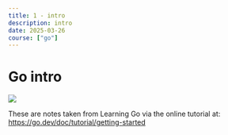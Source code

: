```yaml
---
title: 1 - intro
description: intro
date: 2025-03-26
course: ["go"]
---
```


# Go intro

![](//images/go.png)

These are notes taken from Learning Go via the online tutorial at: https://go.dev/doc/tutorial/getting-started


